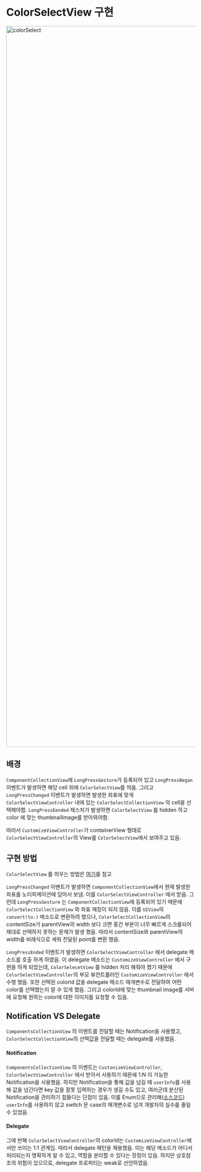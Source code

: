 # ColorSelectView 구현

<img width="1922" alt="colorSelect" src="https://user-images.githubusercontent.com/37682858/99883088-56d5b880-2c68-11eb-9fa6-98378b3575c9.png">


## 배경

`ComponentCollectionView`에 `LongPressGesture`가 등록되어 있고 `LongPressBegan` 이벤트가 발생하면 해당 cell 위에 `ColorSelectView`를 띄움. 그리고 `LongPressChanged` 이벤트가 발생하면 발생한 좌표에 맞게 `ColorSelectViewController` 내에 있는 `ColorSelectCollectionView` 의 cell을 선택해야함. `LongPressEended` 제스처가 발생하면 `ColorSelectView` 를 hidden 하고 color 에 맞는 thumbnailImage를 받아와야함.

따라서 `CustomizeViewController`가 containerView 형태로 `ColorSelectViewController`의 View를 `ColorSelectView`에서 보여주고 있음.



## 구현 방법

`ColorSelectView` 를 띄우는 방법은 [여기](https://github.com/1Consumption/IDIllust/tree/dev/iOS/Documents/UISynchronization.md)를 참고

`LongPressChanged` 이벤트가 발생하면 `ComponentCollectionView`에서 현재 발생한 좌표를 노티피케이션에 담아서 보냄. 이를 `ColorSelectViewController` 에서 받음. 그런데 `LongPressGesture` 는 `ComponentCollectionView`에 등록되어 있기 때문에 `ColorSelectCollectionView` 와 좌표 매칭이 되지 않음. 이를 `UIView`의 `convert(to:)` 메소드로 변환하려 했으나, `ColorSelectCollectionView`의 contentSize가 parentView의 width 보다 크면 중간 부분이 너무 빠르게 스크롤되어 제대로 선택하지 못하는 문제가 발생 했음. 따라서 contentSize와 parentView의 width를 비례식으로 세워 전달된 point를 변환 했음.

`LongPressEnded` 이벤트가 발생하면 `ColorSelectViewController` 에서 delegate 메소드를 호출 하게 하였음. 이 delegate 메소드는 `CustomizeViewController` 에서 구현을 하게 되었는데, `ColorSelecetView` 를 hidden 처리 해줘야 했기 때문에 `ColorSelectViewController`의 부모 뷰컨트롤러인 `CustomizeViewController` 에서 수행 했음. 또한 선택된 colorId 값을 delegate 메소드 매개변수로 전달하여 어떤 color를 선택했는지 알 수 있게 했음. 그리고 colorId에 맞는 thumbnail image를 서버에 요청해 원하는 color에 대한 이미지를 요청할 수 있음.



## Notification VS Delegate 

`ComponentsCollectionView` 의 이벤트를 전달할 때는 Notification을 사용했고, `ColorSelectCollectionView`의 선택값을 전달할 때는 delegate를 사용했음. 

#### Notification

`ComponentsCollectionView` 의 이벤트는 `CustonizeViewController`, `ColorSelectViewController` 에서 받아서 사용하기 때문에 1:N 이 가능한 Notification을 사용했음. 하지만 Notification을 통해 값을 넘길 때 `userInfo`를 사용해 값을 넘긴다면 key 값을 잘못 입력하는 경우가 생길 수도 있고, 여러군데 분산된 Notification을 관리하기 힘들다는 단점이 있음. 이를 Enum으로 관리해([소스코드](https://github.com/1Consumption/IDIllust/blob/dev/iOS/IDIllust/IDIllust/CustomizeView/ComponentCollectionView/ComponentCollectionViewEvent.swift)) `userInfo`를 사용하지 않고 switch 문 case의 매개변수로 넘겨 개발자의 실수를 줄일 수 있었음. 

#### Delegate

그에 반해 `ColorSelectViewController`의 colorId는 `CustomizeViewController`에서만 쓰이는 1:1 관계임. 따라서 delegate 패턴을 채용했음. 이는 해당 메소드가 어디서 처리되는지 명확하게 알 수 있고, 역할을 분리할 수 있다는 장점이 있음. 하지만 상호참조의 위험이 있으므로, delegate 프로퍼티는 weak로 선언하였음.